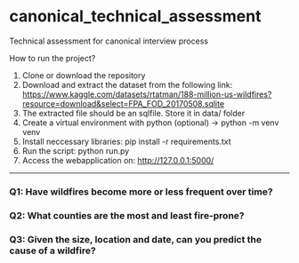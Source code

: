 # canonical_technical_assessment
Technical assessment for canonical interview process

How to run the project?

1. Clone or download the repository
2. Download and extract the dataset from the following link: https://www.kaggle.com/datasets/rtatman/188-million-us-wildfires?resource=download&select=FPA_FOD_20170508.sqlite
3. The extracted file should be an sqlfile. Store it in data/ folder
4. Create a virtual environment with python (optional) -> python -m venv venv
5. Install neccessary libraries: pip install -r requirements.txt
6. Run the script: python run.py
7. Access the webapplication on: http://127.0.0.1:5000/ 

************************************************************************************************************

<h3>Q1: Have wildfires become more or less frequent over time?</h3>
<h3>Q2: What counties are the most and least fire-prone?</h3>
<h3>Q3: Given the size, location and date, can you predict the cause of a wildfire?</h3>
